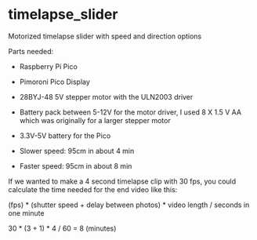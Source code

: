 # timelapse_slider
Motorized timelapse slider with speed and direction options

Parts needed:

- Raspberry Pi Pico
- Pimoroni Pico Display
- 28BYJ-48 5V stepper motor with the ULN2003 driver
- Battery pack between 5-12V for the motor driver, I used 8 X 1.5 V AA which was originally for a larger stepper motor
- 3.3V-5V battery for the Pico


- Slower speed: 95cm in about 4 min
- Faster speed: 95cm in about 8 min

If we wanted to make a 4 second timelapse clip with 30 fps, you could calculate the time needed for the end video like this:

(fps) * (shutter speed + delay between photos) * video length / seconds in one minute

30 * (3 + 1) * 4 / 60 = 8 (minutes)
